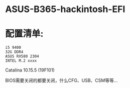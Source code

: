 # ASUS-B365-hackintosh-EFI

# 配置清单: 
    i5 9400
    32G DDR4
    ASUS RX580 2304
    INTEL M.2 xxxx

Catalina 10.15.5 (19F101)

BIOS需要关闭的都要关闭，什么CFG、USB、CSM等等...
